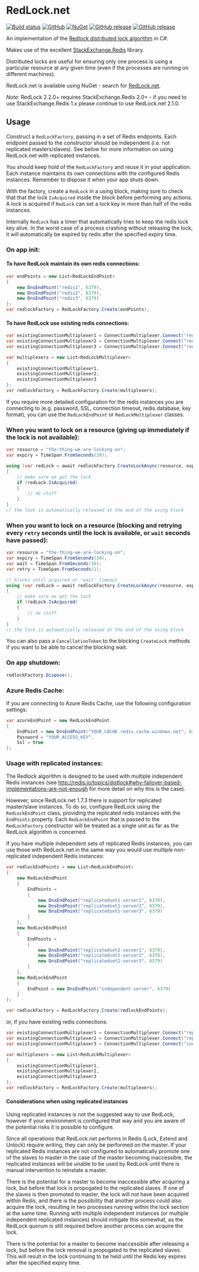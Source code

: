 # RedLock.net

[![Build status](https://ci.appveyor.com/api/projects/status/fclfbkdqy905v3xu/branch/master?svg=true)](https://ci.appveyor.com/project/samcook/redlock-net/branch/master) [![GitHub](https://img.shields.io/github/license/samcook/RedLock.net.svg)](LICENSE) [![NuGet](https://img.shields.io/nuget/dt/RedLock.net.svg)](https://www.nuget.org/packages/RedLock.net) [![GitHub release](https://img.shields.io/github/release/samcook/RedLock.net.svg?logo=github&logoColor=cccccc)](https://github.com/samcook/RedLock.net/releases) [![GitHub release](https://img.shields.io/github/release/samcook/RedLock.net/all.svg?label=pre-release&logo=github&logoColor=cccccc)](https://github.com/samcook/RedLock.net/releases)

An implementation of the [Redlock distributed lock algorithm](http://redis.io/topics/distlock) in C#.

Makes use of the excellent [StackExchange.Redis](https://stackexchange.github.io/StackExchange.Redis/) library.

Distributed locks are useful for ensuring only one process is using a particular resource at any given time (even if the processes are running on different machines).

RedLock.net is available using NuGet - search for [RedLock.net](https://www.nuget.org/packages/RedLock.net).

*Note:* RedLock 2.2.0+ requires StackExchange.Redis 2.0+ - if you need to use StackExchange.Redis 1.x please continue to use RedLock.net 2.1.0.

## Usage

Construct a `RedLockFactory`, passing in a set of Redis endpoints. Each endpoint passed to the constructor should be independent (i.e. not replicated masters/slaves). See below for more information on using RedLock.net with replicated instances.

You should keep hold of the `RedLockFactory` and reuse it in your application. Each instance maintains its own connections with the configured Redis instances. Remember to dispose it when your app shuts down.

With the factory, create a `RedLock` in a using block, making sure to check that that the lock `IsAcquired` inside the block before performing any actions. A lock is acquired if `RedLock` can set a lock key in more than half of the redis instances.

Internally `RedLock` has a timer that automatically tries to keep the redis lock key alive. In the worst case of a process crashing without releasing the lock, it will automatically be expired by redis after the specified expiry time.

### On app init:
#### To have RedLock maintain its own redis connections:
```csharp
var endPoints = new List<RedLockEndPoint>
{
	new DnsEndPoint("redis1", 6379),
	new DnsEndPoint("redis2", 6379),
	new DnsEndPoint("redis3", 6379)
};
var redlockFactory = RedLockFactory.Create(endPoints);
```

#### To have RedLock use existing redis connections:
```csharp
var existingConnectionMultiplexer1 = ConnectionMultiplexer.Connect("redis1:6379");
var existingConnectionMultiplexer2 = ConnectionMultiplexer.Connect("redis2:6379");
var existingConnectionMultiplexer3 = ConnectionMultiplexer.Connect("redis3:6379");

var multiplexers = new List<RedLockMultiplexer>
{
	existingConnectionMultiplexer1,
	existingConnectionMultiplexer2,
	existingConnectionMultiplexer3
};
var redlockFactory = RedLockFactory.Create(multiplexers);
```

If you require more detailed configuration for the redis instances you are connecting to (e.g. password, SSL, connection timeout, redis database, key format), you can use the `RedLockEndPoint` or `RedLockMultiplexer` classes.

### When you want to lock on a resource (giving up immediately if the lock is not available):
```csharp
var resource = "the-thing-we-are-locking-on";
var expiry = TimeSpan.FromSeconds(30);

using (var redLock = await redlockFactory.CreateLockAsync(resource, expiry)) // there are also non async Create() methods
{
	// make sure we got the lock
	if (redLock.IsAcquired)
	{
		// do stuff
	}
}
// the lock is automatically released at the end of the using block
```

### When you want to lock on a resource (blocking and retrying every `retry` seconds until the lock is available, or `wait` seconds have passed):
```csharp
var resource = "the-thing-we-are-locking-on";
var expiry = TimeSpan.FromSeconds(30);
var wait = TimeSpan.FromSeconds(10);
var retry = TimeSpan.FromSeconds(1);

// blocks until acquired or 'wait' timeout
using (var redLock = await redlockFactory.CreateLockAsync(resource, expiry, wait, retry)) // there are also non async Create() methods
{
	// make sure we got the lock
	if (redLock.IsAcquired)
	{
		// do stuff
	}
}
// the lock is automatically released at the end of the using block
```

You can also pass a `CancellationToken` to the blocking `CreateLock` methods if you want to be able to cancel the blocking wait.

### On app shutdown:
```csharp
redlockFactory.Dispose();
```

### Azure Redis Cache:
If you are connecting to Azure Redis Cache, use the following configuration settings:
```csharp
var azureEndPoint = new RedLockEndPoint
{
	EndPoint = new DnsEndPoint("YOUR_CACHE.redis.cache.windows.net", 6380),
	Password = "YOUR_ACCESS_KEY",
	Ssl = true
};
```

### Usage with replicated instances:
The Redlock algorithm is designed to be used with multiple independent Redis instances (see http://redis.io/topics/distlock#why-failover-based-implementations-are-not-enough for more detail on why this is the case).

However, since RedLock.net 1.7.3 there is support for replicated master/slave instances. To do so, configure RedLock using the `RedLockEndPoint` class, providing the replicated redis instances with the `EndPoints` property.
Each `RedLockEndPoint` that is passed to the `RedLockFactory` constructor will be treated as a single unit as far as the RedLock algorithm is concerned.

If you have multiple independent sets of replicated Redis instances, you can use those with RedLock.net in the same way you would use multiple non-replicated independent Redis instances:
```csharp
var redlockEndPoints = new List<RedLockEndPoint>
{
	new RedLockEndPoint
	{
		EndPoints =
		{
			new DnsEndPoint("replicatedset1-server1", 6379),
			new DnsEndPoint("replicatedset1-server2", 6379),
			new DnsEndPoint("replicatedset1-server3", 6379)
		}
	},
	new RedLockEndPoint
	{
		EndPoints =
		{
			new DnsEndPoint("replicatedset2-server1", 6379),
			new DnsEndPoint("replicatedset2-server2", 6379),
			new DnsEndPoint("replicatedset2-server3", 6379)
		}
	},
	new RedLockEndPoint
	{
		EndPoint = new DnsEndPoint("independent-server", 6379)
	}
};

var redlockFactory = RedLockFactory.Create(redlockEndPoints);
```
or, if you have existing redis connections:
```csharp
var existingConnectionMultiplexer1 = ConnectionMultiplexer.Connect("replicatedset1-server1:6379,replicatedset1-server2:6379,replicatedset1-server3:6379");
var existingConnectionMultiplexer2 = ConnectionMultiplexer.Connect("replicatedset2-server1:6379,replicatedset2-server2:6379,replicatedset2-server3:6379");
var existingConnectionMultiplexer3 = ConnectionMultiplexer.Connect("independent-server:6379");

var multiplexers = new List<RedLockMultiplexer>
{
	existingConnectionMultiplexer1,
	existingConnectionMultiplexer2,
	existingConnectionMultiplexer3
};
var redlockFactory = RedLockFactory.Create(multiplexers);
```

#### Considerations when using replicated instances
Using replicated instances is not the suggested way to use RedLock, however if your environment is configured that way and you are aware of the potential risks it is possible to configure.

Since all operations that RedLock.net performs in Redis (Lock, Extend and Unlock) require writing, they can only be performed on the master. If your replicated Redis instances are not configured to automatically promote one of the slaves to master in the case of the master becoming inaccessible, the replicated instances will be unable to be used by RedLock until there is manual intervention to reinstate a master.

There is the potential for a master to become inaccessible after acquiring a lock, but before that lock is propogated to the replicated slaves. If one of the slaves is then promoted to master, the lock will not have been acquired within Redis, and there is the possibility that another process could also acquire the lock, resulting in two processes running within the lock section at the same time. Running with multiple independent instances (or multiple independent replicated instances) should mitigate this somewhat, as the RedLock quorum is still required before another process can acquire the lock.

There is the potential for a master to become inaccessible after releasing a lock, but before the lock removal is propogated to the replicated slaves. This will result in the lock continuing to be held until the Redis key expires after the specified expiry time.